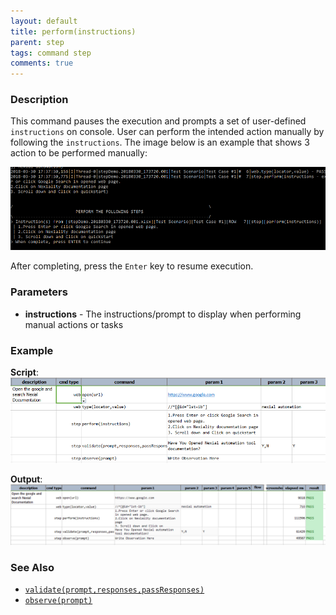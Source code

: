 ```yaml
---
layout: default
title: perform(instructions)
parent: step
tags: command step
comments: true
---
```



### Description
This command pauses the execution and prompts a set of user-defined `instructions` on console.  User can perform the
intended action manually by following the `instructions`.  The image below is an example that shows 3 action to be 
performed manually:<br/>

![](image/perform(instructions)_01.png)

After completing, press the `Enter` key to resume execution.


### Parameters
- **instructions** \- The instructions/prompt to display when performing manual actions or tasks


### Example
**Script**:<br/>
![](image/perform(instructions)_02.png)

**Output**:<br/>
![](image/perform(instructions)_03.png)


### See Also
- [`validate(prompt,responses,passResponses)`](validate(prompt,responses,passResponses).html)
- [`observe(prompt)`](observe(prompt).html)
